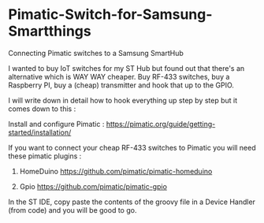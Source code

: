 # Pimatic-Switch-for-Samsung-Smartthings
Connecting Pimatic switches to a Samsung SmartHub

I wanted to buy IoT switches for my ST Hub but found out that there's an alternative which is WAY WAY cheaper. Buy RF-433 switches, buy a Raspberry PI, buy a (cheap) transmitter and hook that up to the GPIO.

I will write down in detail how to hook everything up step by step but it comes down to this : 

Install and configure Pimatic : https://pimatic.org/guide/getting-started/installation/

If you want to connect your cheap RF-433 switches to Pimatic you will need these pimatic plugins :

1. HomeDuino https://github.com/pimatic/pimatic-homeduino

2. Gpio https://github.com/pimatic/pimatic-gpio

In the ST IDE, copy paste the contents of the groovy file in a Device Handler (from code) and you will be good to go. 

